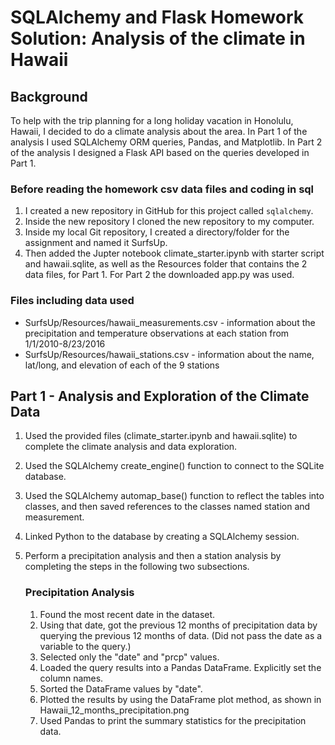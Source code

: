 # SQLAlchemy and Flask Homework Solution: Analysis of the climate in Hawaii

## Background

To help with the trip planning for a long holiday vacation in Honolulu, Hawaii, I decided to do a climate analysis about the area.
In Part 1 of the analysis I used SQLAlchemy ORM queries, Pandas, and Matplotlib. 
In Part 2 of the analysis I designed a Flask API based on the queries developed in Part 1.

### Before reading the homework csv data files and coding in sql

1. I created a new repository in GitHub for this project called `sqlalchemy`. 
2. Inside the new repository I cloned the new repository to my computer.
3. Inside my local Git repository, I created a directory/folder for the assignment and named it SurfsUp.
4. Then added the Jupter notebook climate_starter.ipynb with starter script and hawaii.sqlite, as well as the Resources folder that contains the 2 data files, for Part 1.  For Part 2 the downloaded app.py was used.
  
### Files including data used 

* SurfsUp/Resources/hawaii_measurements.csv - information about the precipitation and temperature observations at each station from 1/1/2010-8/23/2016
* SurfsUp/Resources/hawaii_stations.csv - information about the name, lat/long, and elevation of each of the 9 stations

## Part 1 - Analysis and Exploration of the Climate Data

1. Used the provided files (climate_starter.ipynb and hawaii.sqlite) to complete the climate analysis and data exploration.
2. Used the SQLAlchemy create_engine() function to connect to the SQLite database.
3. Used the SQLAlchemy automap_base() function to reflect the tables into classes, and then saved references to the classes named station and measurement.
4. Linked Python to the database by creating a SQLAlchemy session.
5. Perform a precipitation analysis and then a station analysis by completing the steps in the following two subsections.

   ### Precipitation Analysis

    1. Found the most recent date in the dataset.
    2. Using that date, got the previous 12 months of precipitation data by querying the previous 12 months of data. (Did not pass the date as a variable to the query.)
    3. Selected only the "date" and "prcp" values.
    4. Loaded the query results into a Pandas DataFrame. Explicitly set the column names.
    5. Sorted the DataFrame values by "date".
    6. Plotted the results by using the DataFrame plot method, as shown in Hawaii_12_months_precipitation.png
    7. Used Pandas to print the summary statistics for the precipitation data.
